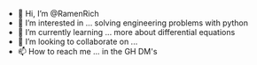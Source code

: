 - 👋 Hi, I’m @RamenRich
- 👀 I’m interested in ... solving engineering problems with python
- 🌱 I’m currently learning ... more about differential equations
- 💞️ I’m looking to collaborate on ... 
- 📫 How to reach me ... in the GH DM's

<!---
RamenRich/RamenRich is a ✨ special ✨ repository because its `README.md` (this file) appears on your GitHub profile.
You can click the Preview link to take a look at your changes.
--->
